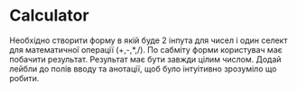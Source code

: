 # Calculator

Необхідно створити форму в якій буде 2 інпута для чисел і один селект для математичної операції (+,-,*,/). По сабміту форми користувач має побачити результат. Результат має бути завжди цілим числом. Додай лейбли до полів вводу та анотації, щоб було інтуітивно зрозуміло що робити.
